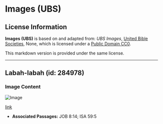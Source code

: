 # Images (UBS)

## License Information

**Images (UBS)** is based on and adapted from: _UBS Images_, [United Bible Societies](https://unitedbiblesocieties.org/), None, which is licensed under a [Public Domain CC0](https://creativecommons.org/public-domain/cc0/).

This markdown version is provided under the same license.



--------------------------------

## Labah-labah (id: 284978)

### Image Content

![Image](https://cdn.aquifer.bible/aquifer-content/resources/Media/WEB-0829_spider.jpg)

[link](https://cdn.aquifer.bible/aquifer-content/resources/Media/WEB-0829_spider.jpg)

* **Associated Passages:** JOB 8:14; ISA 59:5


